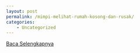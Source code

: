 ```yaml
---
layout: post
permalink: /mimpi-melihat-rumah-kosong-dan-rusak/
categories:
    - Uncategorized
---
```


[Baca Selengkapnya](/08)